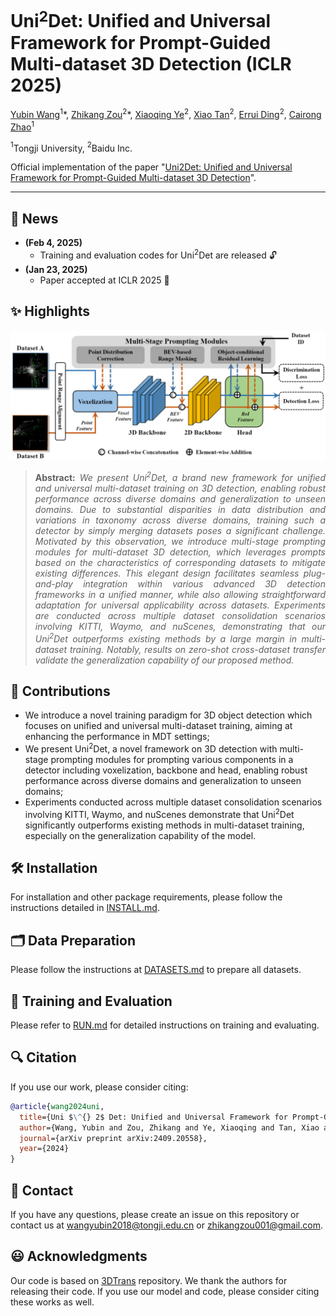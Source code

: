 # Uni$^2$Det: Unified and Universal Framework for Prompt-Guided Multi-dataset 3D Detection (ICLR 2025)

[Yubin Wang](https://thomaswangy.github.io/)$^1$\*, [Zhikang Zou](https://bigteacher-777.github.io/)$^2$\*, [Xiaoqing Ye](https://shuluoshu.github.io/)$^2$, [Xiao Tan](https://scholar.google.com/citations?user=R1rVRUkAAAAJ)$^2$, [Errui Ding](https://scholar.google.com/citations?user=1wzEtxcAAAAJ)$^2$, [Cairong Zhao](https://vill-lab.github.io/)$^1$

$^1$Tongji University, $^2$Baidu Inc.

Official implementation of the paper "[Uni2Det: Unified and Universal Framework for Prompt-Guided Multi-dataset 3D Detection](https://arxiv.org/abs/2409.20558)".


<hr />

## 📢 News

* **(Feb 4, 2025)**
  - Training and evaluation codes for Uni$^2$Det are released 🔓
* **(Jan 23, 2025)**
  * Paper accepted at ICLR 2025 :tada: 

## ✨ Highlights

![main figure](docs/framework.png)
> **<p align="justify"> Abstract:** *We present Uni$^2$Det, a brand new framework for unified and universal multi-dataset training on 3D detection, enabling robust performance across diverse domains and generalization to unseen domains. Due to substantial disparities in data distribution and variations in taxonomy across diverse domains, training such a detector by simply merging datasets poses a significant challenge. Motivated by this observation, we introduce multi-stage prompting modules for multi-dataset 3D detection, which leverages prompts based on the characteristics of corresponding datasets to mitigate existing differences. This elegant design facilitates seamless plug-and-play integration within various advanced 3D detection frameworks in a unified manner, while also allowing straightforward adaptation for universal applicability across datasets. Experiments are conducted across multiple dataset consolidation scenarios involving KITTI, Waymo, and nuScenes, demonstrating that our Uni$^2$Det outperforms existing methods by a large margin in multi-dataset training. Notably, results on zero-shot cross-dataset transfer validate the generalization capability of our proposed method.* </p>

## :rocket: Contributions

- We introduce a novel training paradigm for 3D object detection which focuses on unified and universal multi-dataset training, aiming at enhancing the performance in MDT settings; 
- We present Uni$^2$Det, a novel framework on 3D detection with multi-stage prompting modules for prompting various components in a detector including voxelization, backbone and head, enabling robust performance across diverse domains and generalization to unseen domains;
- Experiments conducted across multiple dataset consolidation scenarios involving KITTI, Waymo, and nuScenes demonstrate that Uni$^2$Det significantly outperforms existing methods in multi-dataset training, especially on the generalization capability of the model.

## 🛠️ Installation 

For installation and other package requirements, please follow the instructions detailed in [INSTALL.md](docs/INSTALL.md). 

## 🗂️ Data Preparation
Please follow the instructions at [DATASETS.md](docs/DATASETS.md) to prepare all datasets.


## 🧪 Training and Evaluation
Please refer to [RUN.md](docs/RUN.md) for detailed instructions on training and evaluating.

## 🔍 Citation
If you use our work, please consider citing:

```bibtex
@article{wang2024uni,
  title={Uni $\^{} 2$ Det: Unified and Universal Framework for Prompt-Guided Multi-dataset 3D Detection},
  author={Wang, Yubin and Zou, Zhikang and Ye, Xiaoqing and Tan, Xiao and Ding, Errui and Zhao, Cairong},
  journal={arXiv preprint arXiv:2409.20558},
  year={2024}
}
```

## 📧 Contact
If you have any questions, please create an issue on this repository or contact us at wangyubin2018@tongji.edu.cn or zhikangzou001@gmail.com.


## 😃 Acknowledgments

Our code is based on [3DTrans](https://github.com/PJLab-ADG/3DTrans/tree/master) repository. We thank the authors for releasing their code. If you use our model and code, please consider citing these works as well.

